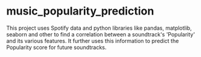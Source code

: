 # music_popularity_prediction
This project uses Spotify data and python libraries like pandas, matplotlib, seaborn and other to find a correlation between a soundtrack's 'Popularity' and its various features. It further uses this information to predict the Popularity score for future soundtracks.
